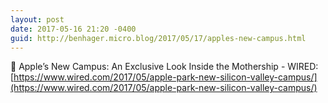 ```yaml
---
layout: post
date: 2017-05-16 21:20 -0400
guid: http://benhager.micro.blog/2017/05/17/apples-new-campus.html
---
```

📱 Apple’s New Campus: An Exclusive Look Inside the Mothership - WIRED: [https://www.wired.com/2017/05/apple-park-new-silicon-valley-campus/](https://www.wired.com/2017/05/apple-park-new-silicon-valley-campus/)
